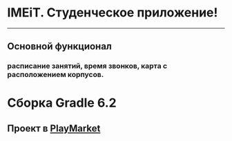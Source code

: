 # **IMEiT**. Студенческое приложение!
***
## Основной функционал 
### расписание занятий, время звонков, карта с расположением корпусов.

# Сборка Gradle 6.2

## Проект в [PlayMarket](https://play.google.com/store/apps/details?id=ru.vyaacheslav.suhov.imeit_rsp)
